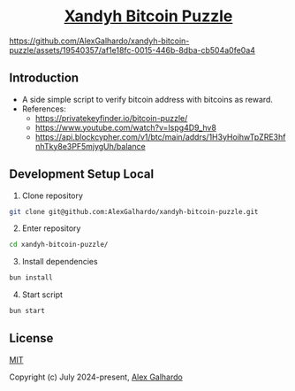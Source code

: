 <div align="center">
 <h1 align="center"><a href="https://privatekeyfinder.io/bitcoin-puzzle/" target="_blank">Xandyh Bitcoin Puzzle</a></h1>
</div>

https://github.com/AlexGalhardo/xandyh-bitcoin-puzzle/assets/19540357/af1e18fc-0015-446b-8dba-cb504a0fe0a4

## Introduction

- A side simple script to verify bitcoin address with bitcoins as reward.
- References:
   - https://privatekeyfinder.io/bitcoin-puzzle/
   - https://www.youtube.com/watch?v=Ispg4D9_hv8
   - https://api.blockcypher.com/v1/btc/main/addrs/1H3yHoihwTpZRE3hfnhTky8e3PF5mjygUh/balance

## Development Setup Local

1. Clone repository
```bash
git clone git@github.com:AlexGalhardo/xandyh-bitcoin-puzzle.git
```

2. Enter repository
```bash
cd xandyh-bitcoin-puzzle/
```

3. Install dependencies
```bash
bun install
```

4. Start script
```bash
bun start
```

## License

[MIT](http://opensource.org/licenses/MIT)

Copyright (c) July 2024-present, [Alex Galhardo](https://github.com/AlexGalhardo)
